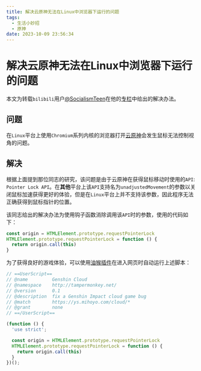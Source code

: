 ```yaml
---
title: 解决云原神无法在Linux中浏览器下运行的问题
tags:
  - 生活小妙招
  - 原神
date: 2023-10-09 23:56:34
---
```



# 解决云原神无法在Linux中浏览器下运行的问题

本文为转载`bilibili`用户[@SocialismTeen](https://space.bilibili.com/33027704)在他的[专栏](https://www.bilibili.com/read/cv26576757)中给出的解决办法。

<!--more-->

## 问题

在`Linux`平台上使用`Chromium`系列内核的浏览器打开[云原神](https://ys.mihoyo.com/cloud/#/)会发生鼠标无法控制视角的问题。

## 解决

根据上面提到那位同志的研究，该问题是由于云原神在获得鼠标移动时使用的`API`: `Pointer Lock API`。在**其他**平台上该`API`支持名为`unadjustedMovement`的参数以关闭鼠标加速获得更好的体验，但是在`Linux`平台上并不支持该参数，因此程序无法正确获得到鼠标指针的位置。

该同志给出的解决办法为使用钩子函数消除调用该`API`时的参数，使用的代码如下：

```javascript
const origin = HTMLElement.prototype.requestPointerLock
HTMLElement.prototype.requestPointerLock = function () {
  return origin.call(this)
} 
```

为了获得良好的游戏体验，可以使用[油猴插件](https://www.tampermonkey.net/)在进入网页时自动运行上述脚本：

```javascript
// ==UserScript==
// @name         Genshin Cloud
// @namespace    http://tampermonkey.net/
// @version      0.1
// @description  fix a Genshin Impact cloud game bug
// @match        https://ys.mihoyo.com/cloud/*
// @grant        none
// ==/UserScript==

(function () {
  'use strict';

  const origin = HTMLElement.prototype.requestPointerLock
  HTMLElement.prototype.requestPointerLock = function () {
    return origin.call(this)
  }
})();
```



